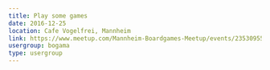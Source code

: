 ```yaml
---
title: Play some games
date: 2016-12-25
location: Cafe Vogelfrei, Mannheim
link: https://www.meetup.com/Mannheim-Boardgames-Meetup/events/235309557/
usergroup: bogama
type: usergroup
---
```

